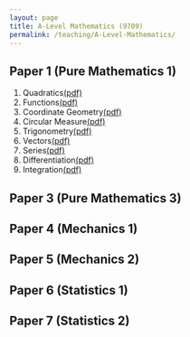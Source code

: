 ```yaml
---
layout: page
title: A-Level Mathematics (9709)
permalink: /teaching/A-Level-Mathematics/
---
```


## Paper 1 (Pure Mathematics 1) 

<ol>
  <li>Quadratics<a href="">(pdf)</a></li>
  <li>Functions<a href="">(pdf)</a></li>
  <li>Coordinate Geometry<a href="">(pdf)</a></li>
  <li>Circular Measure<a href="">(pdf)</a></li>
  <li>Trigonometry<a href="">(pdf)</a></li>
  <li>Vectors<a href="">(pdf)</a></li>
  <li>Series<a href="">(pdf)</a></li>
  <li>Differentiation<a href="">(pdf)</a></li>
  <li>Integration<a href="">(pdf)</a></li>
</ol>

## Paper 3 (Pure Mathematics 3)

## Paper 4 (Mechanics 1)

## Paper 5 (Mechanics 2)

## Paper 6 (Statistics 1)

## Paper 7 (Statistics 2)